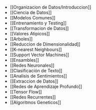 - [[Organizacion de Datos/Introduccion]]
- [[Ciencia de Datos]]
- [[Modelos Comunes]]
- [[Entrenamiento y Testing]]
- [[Transformacion de Datos]]
- [[Valores Atipicos]]
- [[Arboles]]
- [[Reduccion de Dimensionalidad]]
- [[K-nearest Neighbours]]
- [[Support Vector Machines]]
- [[Ensambles]]
- [[Redes Neuronales]]
- [[Clasificación de Texto]]
- [[Analisis de Sentimientos]]
- [[Extraccion de Datos]]
- [[Redes de Aprendizaje Profundo]]
- [[Tensor Flow]]
- [[Redes Recurrentes]]
- [[Algoritmos Geneticos]]
